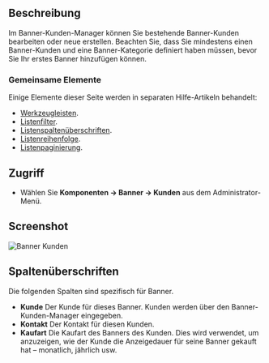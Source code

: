 <!-- Filename: Help4.x:Banners:_Clients / Display title: Banner: Kunden -->

## Beschreibung

Im Banner-Kunden-Manager können Sie bestehende Banner-Kunden bearbeiten oder neue erstellen. Beachten Sie, dass Sie mindestens einen Banner-Kunden und eine Banner-Kategorie definiert haben müssen, bevor Sie Ihr erstes Banner hinzufügen können.

### Gemeinsame Elemente

Einige Elemente dieser Seite werden in separaten Hilfe-Artikeln behandelt:

* [Werkzeugleisten](jdocmanual?article=help/common-elements/toolbars).
* [Listenfilter](jdocmanual?article=help/common-elements/list-filters).
* [Listenspaltenüberschriften](jdocmanual?article=help/common-elements/list-column-headers).
* [Listenreihenfolge](jdocmanual?article=help/common-elements/list-ordering).
* [Listenpaginierung](jdocmanual?article=help/common-elements/list-pagination).

## Zugriff

- Wählen Sie **Komponenten → Banner → Kunden** aus dem Administrator-Menü.

## Screenshot

![Banner Kunden](../../../de/images/banners/banners-clients-list.png)

## Spaltenüberschriften

Die folgenden Spalten sind spezifisch für Banner.

- **Kunde** Der Kunde für dieses Banner. Kunden werden über den Banner-Kunden-Manager eingegeben.
- **Kontakt** Der Kontakt für diesen Kunden.
- **Kaufart** Die Kaufart des Banners des Kunden. Dies wird verwendet, um anzuzeigen, wie der Kunde die Anzeigedauer für seine Banner gekauft hat – monatlich, jährlich usw.

<!-- Translated from English with ChatGPT 2024-09-01 -->
